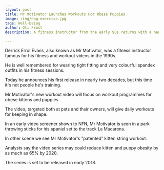 ```yaml
---
layout: post
title: Mr Motivator Launches Workouts For Obese Puppies
image: /img/dog-exercise.jpg
tags: Well-being
author: Oli Frost
description: A fitness instructor from the early 90s returns with a new mission.

---
```


Derrick Errol Evans, also known as Mr Motivator, was a fitness instructor famous for his fitness and workout videos in the 1990s.

He is well remembered for wearing tight fitting and very colourful spandex outfits in his fitness sessions.

Today he announces his first release in nearly two decades, but this time it's not people he's training.

Mr Motivator's new workout video will focus on workout programmes for obese kittens and puppies.

The video, targeted both at pets and their owners, will give daily workouts for keeping in shape.

In an early video screener shown to NFN, Mr Motivator is seen in a park throwing sticks for his spaniel set to the track La Macarena.

In other scene we see Mr Motivator's "patented" kitten string workout.

Analysts say the video series may could reduce kitten and puppy obesity by as much as 65% by 2020.

The series is set to be released in early 2018.
